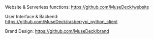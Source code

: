 Website & Serverless functions: https://github.com/MuseDeck/website

User Interface & Backend: https://github.com/MuseDeck/rasberrypi_python_client

Brand Design: https://github.com/MuseDeck/brand
